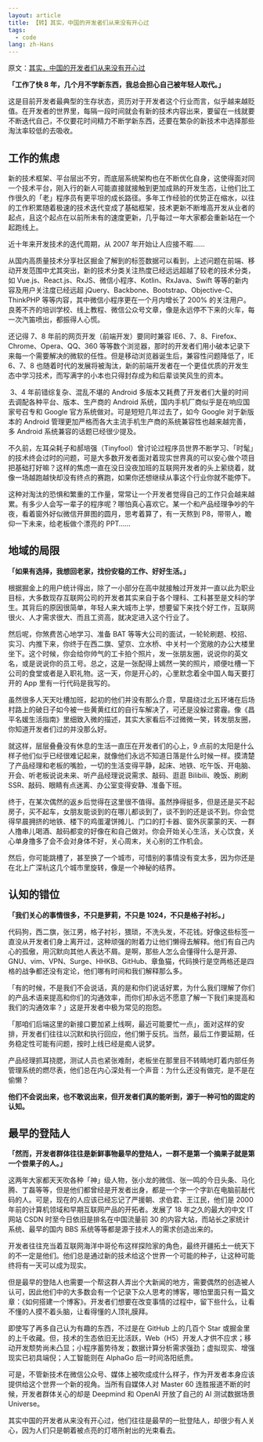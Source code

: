 ```yaml
---
layout: article
title: 【转】其实，中国的开发者们从来没有开心过
tags:
  - code
lang: zh-Hans
---
```


<!--more-->

原文：[其实，中国的开发者们从来没有开心过](http://www.yyyweb.com/4713.html)

**「工作了快 8 年，几个月不学新东西，我总会担心自己被年轻人取代。」**

这是目前开发者最典型的生存状态，资历对于开发者这个行业而言，似乎越来越贬值。在开发者的世界里，每隔一段时间就会有新的技术内容出来，要留在一线就要不断迭代自己，不仅要花时间精力不断学新东西，还要在繁杂的新技术中选择那些淘汰率较低的去吸收。

## 工作的焦虑

新的技术框架、平台层出不穷，而底层系统架构也在不断优化自身，这使得面对同一个技术平台，刚入行的新人可能直接就接触到更加成熟的开发生态，让他们比工作很久的「老」程序员有更平坦的成长路径。多年工作经验的优势正在缩水，以往的工作积累随着极速的技术迭代变成了基础框架，技术更新不断堆高开发从业者的起点，且这个起点在以前所未有的速度更新，几乎每过一年大家都会重新站在一个起跑线上。

近十年来开发技术的迭代周期，从 2007 年开始让人应接不暇……

从国内高质量技术分享社区掘金了解到的标签数据可以看到，上述问题在前端、移动开发范围中尤其突出，新的技术分类关注热度已经远远超越了较老的技术分类，如 Vue.js、React.js、RxJS、微信小程序、Kotlin、RxJava、Swift 等等的新内容及用户关注度已经远超 jQuery、Backbone、Bootstrap、Objective-C、ThinkPHP 等等内容，其中微信小程序更在一个月内增长了 200% 的关注用户。良莠不齐的培训学校、线上教程、微信公众号文章，像是永远停不下来的火车，每一次汽笛喷出，都振得人心慌。

还记得 7、8 年前的网页开发（前端开发）要同时兼容 IE6、7、8、Firefox、Chrome、Opera、QQ、360 等等数个浏览器，那时的开发者们用小破本记录下来每一个需要解决的微软的任性。但是移动浏览器诞生后，兼容性问题降低了，IE 6、7、8 也随着时代的发展将被淘汰，新的前端开发者在一个更佳优质的开发生态中学习技术，而写满字的小本也只得封存成为和后辈谈笑风生的资本。

 3、4 年前错综复杂、混乱不堪的 Android 多版本又耗费了开发者们大量的时间去调配各种平台、版本、生产商的 Android 系统，国内手机厂商似乎是在响应国家号召专和 Google 官方系统做对。可是短短几年过去了，如今 Google 对于新版本的 Android 管理更加严格而各大主流手机生产商的系统兼容性也越来越完善，多 Android 系统兼容的话题已经很少提及。

不久前，左耳朵耗子和郝培强（Tinyfool）曾讨论过程序员世界不断学习、「时髦」的技术终会过时的问题，可是大多数开发者面对着现实世界真的可以安心做个项目把基础打好嘛？这样的焦虑一直在没日没夜加班的互联网开发者的头上萦绕着，就像一场越跑越快却没有终点的赛跑，如果你还想继续从事这个行业你就不能停下。

这种对淘汰的恐惧和繁重的工作量，常常让一个开发者觉得自己的工作只会越来越累。有多少人会写一辈子的程序呢？哪怕真心喜欢它。某一个和产品经理争吵的午夜，看着窗外好似微信开屏图的圆月，思考着算了，有一天熬到 P8，带带人，瞻仰一下未来，给老板做个漂亮的 PPT……

## 地域的局限

**「如果有选择，我想回老家，找份安稳的工作、好好生活。」**

根据掘金上的用户统计得出，除了一小部分在高中就接触过开发并一直以此为职业目标，大多数现存互联网公司的开发者其实来自于各个理科、工科甚至是文科的学生。其背后的原因很简单，年轻人来大城市上学，想要留下来找个好工作，互联网很火、人才需求很大、而且工资高，就决定进入这个行业了。

然后呢，你煞费苦心地学习、准备 BAT 等等大公司的面试，一轮轮刷题、校招、实习、内推下来，你终于在西二旗、望京、立水桥、中关村一个宽敞的办公大楼里坐下。这个时候，你会给你帅气的工卡拍个照片，发一张朋友圈，说说你的英文名，或是说说你的员工号。总之，这是一张配得上嫣然一笑的照片，顺便吐槽一下公司的食堂或者是入职礼物。这一天，你是开心的，心里默念着全中国人每天要打开的 App 里有一行代码是我写的。

虽然很多人天天吐槽加班，起初的他们并没有那么介意，早晨绕过北五环堵在后场村路上的破日子如今被一些黄黄红红的自行车解决了，可还是没躲过雾霾。像《昌平名媛生活指南》里细致入微的描述，其实大家看后不过微微一笑，转发朋友圈，你知道开发者们过的并没那么好。

就这样，层层叠叠没有休息的生活一直压在开发者们的心上，9 点前的太阳是什么样子他们似乎已经很难记起来，就像他们永远不知道日落是什么时候一样。摸清楚了产品经理和老板的嘴脸，一切的生活变得平静，起床、地铁、吃午饭、开电脑、开会、听老板说说未来、听产品经理说说需求、敲码、逛逛 Bilibili、晚饭、刷刷 SSR、敲码、眼睛有点迷离、办公室变得安静、准备下班。

终于，在某次偶然的返乡后觉得在这里很不值得。虽然挣得挺多，但是还是买不起房子，买不起车，女朋友能谈到的在哪儿都谈到了，谈不到的还是谈不到。你会觉得早晨拥挤的地铁、楼下的鸡蛋灌饼摊儿、门口的打卡器、窗外灰蒙蒙的天、一群人撸串儿喝酒、敲码都变的好像在和自己做对。你会开始关心生活，关心饮食，关心单身撸多了会不会对身体不好，关心周末，关心别的工作机会。

然后，你可能跳槽了，甚至换了一个城市，可惜别的事情没有变太多，因为你还是在北上广深杭这几个城市里旋转，像是一个神秘的结界。

## 认知的错位

**「我们关心的事情很多，不只是萝莉，不只是 1024，不只是格子衬衫。」**

代码狗，西二旗，张江男，格子衬衫，猥琐，不洗头发，不花钱。好像这些标签一直没从开发者们身上离开过，这种顽强的附着力让他们懒得去解释。他们有自己内心的孤傲，用沉默向其他人表达不屑。是啊，那些人怎么会懂得什么是开源、GNU、vim、VPN、Surge、HHKB、GitHub、章鱼猫，代码换行是空两格还是四格的战争都还没有定论，他们哪有时间和我们解释那么多。

「有的时候，不是我们不会说话，真的是和你们说话好累，为什么我们理解了你们的产品术语来提高和你们的沟通效率，而你们却永远不愿意了解一下我们来提高和我们的沟通效率？」这是开发者中极为常见的抱怨。

「那咱们后端这里的新接口要加紧上线啊，最近可能要忙一点」，面对这样的安排，开发者们往往以沉默和执行回应，他们懒于反抗。当然，最后工作要延期，任务稳定性可能有问题，按时上线已经是痴人说梦。

产品经理抓耳挠腮，测试人员也紧张难耐，老板坐在那里目不转睛地盯着内部任务管理系统的燃尽表，他们总在内心深处有一个声音：为什么还没有做完，是不是在偷懒？

**他们不会说出来，也不敢说出来，但开发者们真的能听到，源于一种可怕的固定的认知。**

## 最早的登陆人

**「然而，开发者群体往往是新鲜事物最早的登陆人，一群不是第一个摘果子就是第一个尝果子的人。」**

这两年大家都天天吹各种「神」级人物，张小龙的微信、张一鸣的今日头条、马化腾、丁磊等等，但是他们都曾经是开发者出身，都是一个字一个字趴在电脑前敲代码的人。可是，现在的人应该已经忘记了严援朝、求伯君、王江民，他们是 2000 年前的计算机领域和早期互联网产品的开拓者。发展了 18 年之久的最大的中文 IT 网站 CSDN 时至今日依旧是排名在中国流量前 30 的内容大站，而站长之家统计系统、最早的国内 BBS 系统等等都是源于技术人的需求创造出来的。

开发者往往充当着互联网海洋中哥伦布这样探险家的角色，最终开疆拓土一统天下的不一定是他们。他们总是通过新的技术给这个世界一个可能的种子，让这种可能终将有一天可以成为现实。

但是最早的登陆人也需要一个帮这群人弄出个大新闻的地方，需要偶然的创造被人认可，因此他们中的大多数会有一个记录下众人思考的博客，哪怕里面只有一篇文章：《如何搭建一个博客》。开发者们想要在改变事情的过程中，留下些什么，让看不懂的人摸不着头脑，让看得懂的人顶礼膜拜。

即使写了再多自己认为有趣的东西，不过是在 GitHub 上的几百个 Star 或掘金里的上千收藏。但，技术的生态依旧无比活跃，Web（H5）开发人才供不应求；移动开发颓势尚未凸显；小程序蓄势待发；数据计算分析需求强劲；虚拟现实、增强现实已初具端倪；人工智能则在 AlphaGo 后一时间洛阳纸贵。

可是，不管新技术在微信公众号、媒体上被吹成成什么样子，作为开发者本身应该提供给这个世界一个新的视角。当所有自媒体人对 Master 60 连胜报道不断的时候，开发者群体关心的却是 Deepmind 和 OpenAI 开放了自己的 AI 测试数据场景 Universe。

其实中国的开发者从来没有开心过，他们往往是最早的一批登陆人，却很少有人关心，因为人们只是朝着被点亮的灯塔所射出的光束看去。